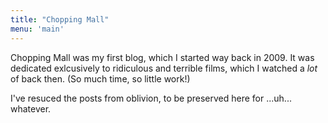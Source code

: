 ```yaml
---
title: "Chopping Mall"
menu: 'main'
---
```


Chopping Mall was my first blog, which I started way back in 2009. 
It was dedicated exlcusively to ridiculous and terrible films, which
I watched a _lot_ of back then. (So much time, so little work!)

I've resuced the posts from oblivion, to be preserved here for ...uh... whatever.